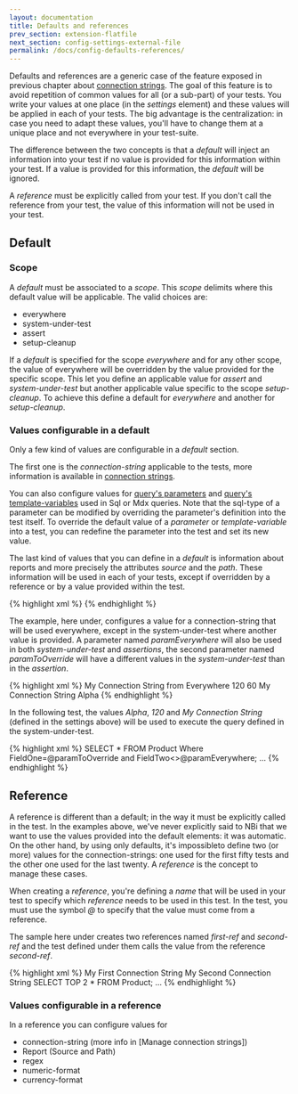 ```yaml
---
layout: documentation
title: Defaults and references
prev_section: extension-flatfile
next_section: config-settings-external-file
permalink: /docs/config-defaults-references/
---
```

Defaults and references are a generic case of the feature exposed in previous chapter about [connection strings](../config-connection-strings). The goal of this feature is to avoid repetition of common values for all (or a sub-part) of your tests. You write your values at one place (in the *settings* element) and these values will be applied in each of your tests. The big advantage is the centralization: in case you need to adapt these values, you'll have to change them at a unique place and not everywhere in your test-suite.

The difference between the two concepts is that a *default* will inject an information into your test if no value is provided for this information within your test. If a value is provided for this information, the *default* will be ignored.

A *reference* must be explicitly called from your test. If you don't call the reference from your test, the value of this information will not be used in your test.

## Default

### Scope

A *default* must be associated to a *scope*. This *scope* delimits where this default value will be applicable. The valid choices are:

* everywhere
* system-under-test
* assert
* setup-cleanup

If a *default* is specified for the scope *everywhere* and for any other scope, the value of everywhere will be overridden by the value provided for the specific scope. This let you define an applicable value for *assert* and *system-under-test* but another applicable value specific to the scope *setup-cleanup*. To achieve this define a default for *everywhere* and another for *setup-cleanup*.

### Values configurable in a default

Only a few kind of values are configurable in a *default* section.

The first one is the *connection-string* applicable to the tests, more information is available in [connection strings](/docs/config-connection-strings/).

You can also configure values for [query's parameters](/docs/query-parameters/) and [query's template-variables](/docs/query-template/) used in Sql or Mdx queries. Note that the sql-type of a parameter can be modified by overriding the parameter's definition into the test itself. To override the default value of a *parameter* or *template-variable* into a test, you can redefine the parameter into the test and set its new value.

The last kind of values that you can define in a *default* is information about reports and more precisely the attributes *source* and the *path*. These information will be used in each of your tests, except if overridden by a reference or by a value provided within the test.

{% highlight xml %}
<settings>
  <default apply-to="...">
    <report
      source="http://reporting.com/reports"
      path="Dashboards"
    />
  </default>
</settings>
{% endhighlight %}

The example, here under, configures a value for a connection-string that will be used everywhere, except in the system-under-test where another value is provided. A parameter named *paramEverywhere* will also be used in both *system-under-test* and *assertions*, the second parameter named *paramToOverride* will have a different values in the *system-under-test* than in the *assertion*.

{% highlight xml %}
<settings>
    <default apply-to="everywhere">
        <connectionString>My Connection String from Everywhere</connectionString>
        <parameter name="paramEverywhere">120</parameter>
        <parameter name="paramToOverride" sql-type="Int">60</parameter>
    </default>
    <default apply-to="system-under-test">
        <connectionString>My Connection String</connectionString>
        <parameter name="paramToOverride" sql-type="varchar(10)">Alpha</parameter>
    </default>
</settings>
{% endhighlight %}

In the following test, the values *Alpha*, *120* and *My Connection String* (defined in the settings above) will be used to execute the query defined in the system-under-test.

{% highlight xml %}
<test name="My first test case" uid="0001">
  <system-under-test>
    <execution>
      <query name="Select first product">
        SELECT * FROM Product Where FieldOne=@paramToOverride and FieldTwo<>@paramEverywhere;
      </query>
    </execution>
  </system-under-test>
  <assert>
    ...
  </assert>
</test>
{% endhighlight %}

## Reference

A reference is different than a default; in the way it must be explicitly called in the test. In the examples above, we've never explicitly said to NBi that we want to use the values provided into the default elements: it was automatic. On the other hand, by using only defaults, it's impossibleto define two (or more) values for the connection-strings: one used for the first fifty tests and the other one used for the last twenty. A *reference* is the concept to manage these cases.

When creating a *reference*, you're defining a *name* that will be used in your test to specify which *reference* needs to be used in this test. In the test, you must use the symbol *@* to specify that the value must come from a reference.

The sample here under creates two references named *first-ref* and *second-ref* and the test defined under them calls the value from the reference *second-ref*.

{% highlight xml %}
<settings>
    <reference name="first-ref">
        <connectionString>My First Connection String</connectionString>
    </reference>
    <reference name="second-ref">
        <connectionString>My Second Connection String</connectionString>
    </reference>
</settings>
<test name="My first test case" uid="0001">
    <system-under-test>
        <execution>
            <query name="Select first product" connectionString="@second-ref">
                SELECT TOP 2 * FROM Product;
            </query>
        </execution>
    </system-under-test>
    <assert>
    ...
    </assert>
</test>
{% endhighlight %}

### Values configurable in a reference

In a reference you can configure values for

* connection-string (more info in [Manage connection strings])
* Report (Source and Path)
* regex
* numeric-format
* currency-format
